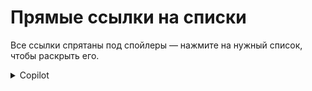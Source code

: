 # Прямые ссылки на списки
Все ссылки спрятаны под спойлеры — нажмите на нужный список, чтобы раскрыть его.

<details>
  <summary>Copilot</summary>
  
  - [RAW](https://raw.githubusercontent.com/NikkyFreaky/OpenWRT_domains/refs/heads/main/Services/copilot.lst)

</details>
